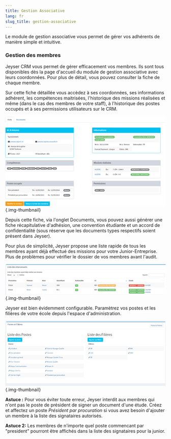 ```yaml
---
title: Gestion Associative
lang: fr
slug_title: gestion-associative
---
```


Le module de gestion associative vous permet de gérer vos adhérents de manière simple et intuitive.

### Gestion des membres

Jeyser CRM vous permet de gérer efficacement vos membres. Ils sont tous disponibles dès la page d'accueil du module de gestion associative avec leurs coordonnées. Pour plus de détail, vous pouvez consulter la fiche de chaque membre.

Sur cette fiche détaillée vous accèdez à ses coordonnées, ses informations adhérent, les compétences maitrisées, l'historique des missions réalisées et même (dans le cas des membres de votre staff), à l'historique des postes occupés et à ses permissions utilisateurs sur le CRM.

![Fiche membre](/images/uploads/fiche_membre.png){.img-thumbnail}  


Depuis cette fiche, via l'onglet Documents, vous pouvez aussi générer une fiche récapitulative d'adhésion, une convention étudiante et un accord de confidentialité (sous réserve que les documents types respectifs soient présent dans Jeyser). 


Pour plus de simplicité, Jeyser propose une liste rapide de tous les membres ayant déjà effectué des missions pour votre Junior-Entreprise. Plus de problèmes pour vérifier le dossier de vos membres avant l'audit.

![Liste intervenants](/images/uploads/liste_intervenants.png){.img-thumbnail}

Jeyser est bien évidemment configurable. Paramètrez vos postes et les filières de votre école depuis l'espace d'administration.

![Parametrez vos postes et filières](/images/uploads/postes_filieres.png){.img-thumbnail}  

**Astuce :** Pour vous éviter toute erreur, Jeyser interdit aux membres qui n'ont pas le poste de président de signer un document d'une étude. Créez et affectez un poste *Président par procuration*  si vous avez besoin d'ajouter un membre à la liste des signataires autorisés.

**Astuce 2:** Les membres de n'importe quel poste commencant par "president" pourront être affichés dans la liste des signataires pour la junior.